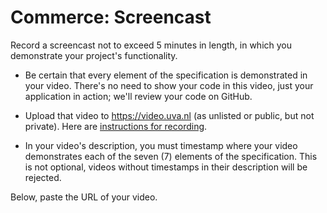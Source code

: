 # Commerce: Screencast

Record a screencast not to exceed 5 minutes in length, in which you demonstrate your project's functionality.

- Be certain that every element of the specification is demonstrated in your video. There's no need to show your code in this video, just your application in action; we'll review your code on GitHub.

- Upload that video to <https://video.uva.nl> (as unlisted or public, but not private). Here are [instructions for recording](/screencast).

- In your video's description, you must timestamp where your video demonstrates each of the seven (7) elements of the specification. This is not optional, videos without timestamps in their description will be rejected.

Below, paste the URL of your video.
